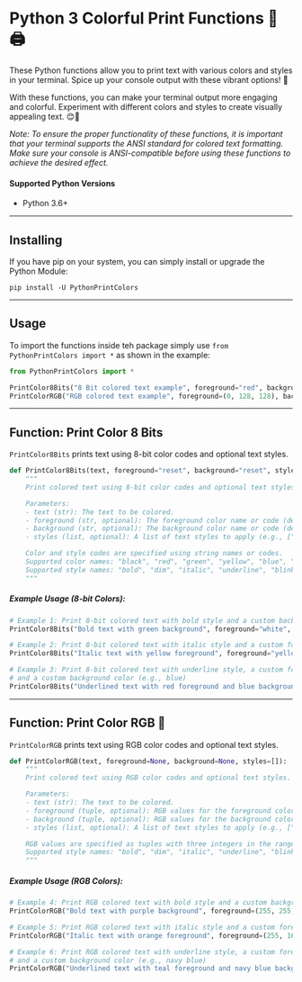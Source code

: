 # Python 3 Colorful Print Functions 🌈🖨️

These Python functions allow you to print text with various colors and styles in your terminal. Spice up your console output with these vibrant options! 🎨

With these functions, you can make your terminal output more engaging and colorful. Experiment with different colors and styles to create visually appealing text. 😊🚀

_Note: To ensure the proper functionality of these functions, it is important that your terminal supports the ANSI standard for colored text formatting. Make sure your console is ANSI-compatible before using these functions to achieve the desired effect._

#### Supported Python Versions
- Python 3.6+

---
## Installing

If you have pip on your system, you can simply install or upgrade the Python Module:

`pip install -U PythonPrintColors`

---
## Usage
To import the functions inside teh package simply use `from PythonPrintColors import *` as shown in the example:
```python
from PythonPrintColors import *

PrintColor8Bits("8 Bit colored text example", foreground="red", background="white", styles=["italic", "underline"])
PrintColorRGB("RGB colored text example", foreground=(0, 128, 128), background=(0, 0, 128), styles=["underline"])
```

---
## Function: Print Color 8 Bits

`PrintColor8Bits` prints text using 8-bit color codes and optional text styles.

```python
def PrintColor8Bits(text, foreground="reset", background="reset", styles=[]):
    """
    Print colored text using 8-bit color codes and optional text styles.

    Parameters:
    - text (str): The text to be colored.
    - foreground (str, optional): The foreground color name or code (default is "reset").
    - background (str, optional): The background color name or code (default is "reset").
    - styles (list, optional): A list of text styles to apply (e.g., ["bold", "italic"]).

    Color and style codes are specified using string names or codes.
    Supported color names: "black", "red", "green", "yellow", "blue", "magenta", "cyan", "white", "default", "reset".
    Supported style names: "bold", "dim", "italic", "underline", "blink", "reverse", "hidden", "strikethrough".
    """
```


##### Example Usage (8-bit Colors):

```python
# Example 1: Print 8-bit colored text with bold style and a custom background color (e.g., green)
PrintColor8Bits("Bold text with green background", foreground="white", background="green", styles=["bold"])

# Example 2: Print 8-bit colored text with italic style and a custom foreground color (e.g., yellow)
PrintColor8Bits("Italic text with yellow foreground", foreground="yellow", styles=["italic"])

# Example 3: Print 8-bit colored text with underline style, a custom foreground color (e.g., red),
# and a custom background color (e.g., blue)
PrintColor8Bits("Underlined text with red foreground and blue background", foreground="red", background="blue", styles=["underline"])
```

---

## Function: Print Color RGB 🌟

`PrintColorRGB` prints text using RGB color codes and optional text styles.

```python
def PrintColorRGB(text, foreground=None, background=None, styles=[]):
    """
    Print colored text using RGB color codes and optional text styles.

    Parameters:
    - text (str): The text to be colored.
    - foreground (tuple, optional): RGB values for the foreground color (default is None).
    - background (tuple, optional): RGB values for the background color (default is None).
    - styles (list, optional): A list of text styles to apply (e.g., ["bold", "italic"]).

    RGB values are specified as tuples with three integers in the range 0-255.
    Supported style names: "bold", "dim", "italic", "underline", "blink", "reverse", "hidden", "strikethrough".
    """
```

##### Example Usage (RGB Colors):

```python
# Example 4: Print RGB colored text with bold style and a custom background color (e.g., purple)
PrintColorRGB("Bold text with purple background", foreground=(255, 255, 255), background=(128, 0, 128), styles=["bold"])

# Example 5: Print RGB colored text with italic style and a custom foreground color (e.g., orange)
PrintColorRGB("Italic text with orange foreground", foreground=(255, 165, 0), styles=["italic"])

# Example 6: Print RGB colored text with underline style, a custom foreground color (e.g., teal),
# and a custom background color (e.g., navy blue)
PrintColorRGB("Underlined text with teal foreground and navy blue background", foreground=(0, 128, 128), background=(0, 0, 128), styles=["underline"])
```